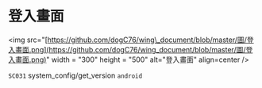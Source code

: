 #  登入畫面

&lt;img src="[https://github.com/dogC76/wing\_document/blob/master/圖/登入畫面.png](https://github.com/dogC76/wing_document/blob/master/圖/登入畫面.png)" width = "300" height = "500" alt="登入畫面" align=center /&gt;

`SC031` system\_config/get\_version `android`

